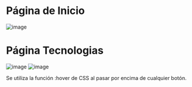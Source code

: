 <h1>Página de Inicio</h1>

![image](https://user-images.githubusercontent.com/103035621/186913737-ac191c4f-a795-4054-9b3d-a35ddb152686.png)

<h1>Página Tecnologias</h1>

![image](https://user-images.githubusercontent.com/103035621/186914045-b62f50d6-aac1-4898-b93d-17163e9458b7.png)
![image](https://user-images.githubusercontent.com/103035621/186914211-07da11ad-30f3-4946-a978-1ffc7555b023.png)

Se utiliza la función :hover de CSS al pasar por encima de cualquier botón.
